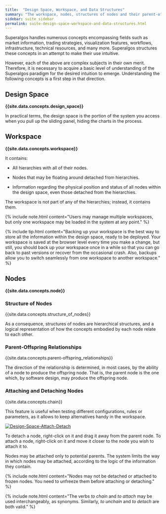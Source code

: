 ```yaml
---
title:  "Design Space, Workspace, and Data Structures"
summary: "The workspace, nodes, structures of nodes and their parent-offspring relationships are the overarching concepts arranging all information handled by the system."
sidebar: suite_sidebar
permalink: suite-design-space-workspace-and-data-structures.html
---
```


Superalgos handles numerous concepts encompassing fields such as market information, trading strategies, visualization features, workflows, infrastructure, technical resources, and many more. Superalgos structures these concepts in an attempt to make their use intuitive. 

However, each of the above are complex subjects in their own merit. Therefore, it is necessary to acquire a basic level of understanding of the Superalgos paradigm for the desired intuition to emerge. Understanding the following concepts is a first step in that direction.

## Design Space

**{{site.data.concepts.design_space}}**

In practical terms, the design space is the portion of the system you access when you pull up the sliding panel, hiding the charts in the process.

## Workspace

**{{site.data.concepts.workspace}}**

It contains:
 
* All <a data-toggle="tooltip" data-original-title="{{site.data.concepts.hierarchy}}">hierarchies</a> with all of their <a data-toggle="tooltip" data-original-title="{{site.data.concepts.node}}">nodes</a>.

* Nodes that may be floating around detached from hierarchies.

* Information regarding the physical position and status of all nodes within the design space, even those detached from the hierarchies.
 
The workspace is not part of any of the hierarchies; instead, it contains them.

{% include note.html content="Users may manage multiple workspaces, but only one workspace may be loaded in the system at any point." %}

{% include tip.html content="Backing up your workspace is the best way to store all the information within the design space, ready to be deployed. Your workspace is saved at the browser level every time you make a change, but still, you should back up your workspace once in a while so that you can go back to past versions or recover from the occasional crash. Also, backups allow you to switch seamlessly from one workspace to another workspace." %}

## Nodes

**{{site.data.concepts.node}}**

### Structure of Nodes

{{site.data.concepts.structure_of_nodes}}

As a consequence, structures of nodes are hierarchical structures, and a logical representation of how the concepts embodied by each node relate to each other.

### Parent-Offspring Relationships

{{site.data.concepts.parent-offspring_relationships}}

The direction of the relationship is determined, in most cases, by the ability of a node to produce the offspring node. That is, the parent node is the one which, by software design, may produce the offspring node.

### Attaching and Detaching Nodes

{{site.data.concepts.chain}}

This feature is useful when testing different configurations, rules or parameters, as it allows to keep alternatives handy in the workspace.

[![Design-Space-Attach-Detach](https://user-images.githubusercontent.com/13994516/63227849-6d7e9b80-c1eb-11e9-9a02-6f760f383751.gif)](https://user-images.githubusercontent.com/13994516/63227849-6d7e9b80-c1eb-11e9-9a02-6f760f383751.gif)

To detach a node, right-click on it and drag it away from the parent node. To attach a node, right-click on it and move it closer to the node you wish to attach it to. 

Nodes may be attached only to potential parents. The system limits the way in which nodes may be attached, according to the logic of the information they contain.

{% include note.html content="Nodes may not be detached or attached to frozen nodes. You need to unfreeze them before attaching or detaching." %}

{% include note.html content="The verbs *to chain* and *to attach* may be used interchangeably, as synonyms. Similarly, *to unchain* and *to detach* are both valid." %}